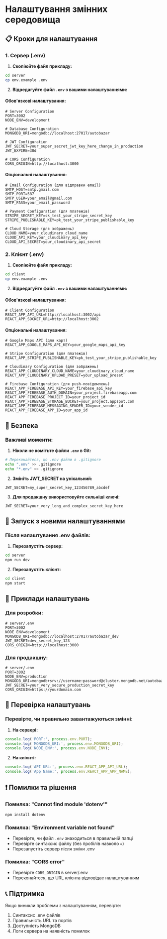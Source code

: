 # Налаштування змінних середовища

## 📋 Кроки для налаштування

### 1. Сервер (.env)

1. **Скопіюйте файл прикладу:**
```bash
cd server
cp env.example .env
```

2. **Відредагуйте файл `.env` з вашими налаштуваннями:**

#### Обов'язкові налаштування:
```env
# Server Configuration
PORT=3002
NODE_ENV=development

# Database Configuration
MONGODB_URI=mongodb://localhost:27017/autobazar

# JWT Configuration
JWT_SECRET=your_super_secret_jwt_key_here_change_in_production
JWT_EXPIRE=30d

# CORS Configuration
CORS_ORIGIN=http://localhost:3000
```

#### Опціональні налаштування:
```env
# Email Configuration (для відправки email)
SMTP_HOST=smtp.gmail.com
SMTP_PORT=587
SMTP_USER=your_email@gmail.com
SMTP_PASS=your_email_password

# Payment Configuration (для платежів)
STRIPE_SECRET_KEY=sk_test_your_stripe_secret_key
STRIPE_PUBLISHABLE_KEY=pk_test_your_stripe_publishable_key

# Cloud Storage (для зображень)
CLOUD_NAME=your_cloudinary_cloud_name
CLOUD_API_KEY=your_cloudinary_api_key
CLOUD_API_SECRET=your_cloudinary_api_secret
```

### 2. Клієнт (.env)

1. **Скопіюйте файл прикладу:**
```bash
cd client
cp env.example .env
```

2. **Відредагуйте файл `.env` з вашими налаштуваннями:**

#### Обов'язкові налаштування:
```env
# Client Configuration
REACT_APP_API_URL=http://localhost:3002/api
REACT_APP_SOCKET_URL=http://localhost:3002
```

#### Опціональні налаштування:
```env
# Google Maps API (для карт)
REACT_APP_GOOGLE_MAPS_API_KEY=your_google_maps_api_key

# Stripe Configuration (для платежів)
REACT_APP_STRIPE_PUBLISHABLE_KEY=pk_test_your_stripe_publishable_key

# Cloudinary Configuration (для зображень)
REACT_APP_CLOUDINARY_CLOUD_NAME=your_cloudinary_cloud_name
REACT_APP_CLOUDINARY_UPLOAD_PRESET=your_upload_preset

# Firebase Configuration (для push-повідомлень)
REACT_APP_FIREBASE_API_KEY=your_firebase_api_key
REACT_APP_FIREBASE_AUTH_DOMAIN=your_project.firebaseapp.com
REACT_APP_FIREBASE_PROJECT_ID=your_project_id
REACT_APP_FIREBASE_STORAGE_BUCKET=your_project.appspot.com
REACT_APP_FIREBASE_MESSAGING_SENDER_ID=your_sender_id
REACT_APP_FIREBASE_APP_ID=your_app_id
```

## 🔐 Безпека

### Важливі моменти:

1. **Ніколи не комітьте файли `.env` в Git:**
```bash
# Переконайтеся, що .env файли в .gitignore
echo ".env" >> .gitignore
echo "*.env" >> .gitignore
```

2. **Змініть JWT_SECRET на унікальний:**
```env
JWT_SECRET=my_super_secret_key_123456789_abcdef
```

3. **Для продакшну використовуйте сильніші ключі:**
```env
JWT_SECRET=your_very_long_and_complex_secret_key_here
```

## 🚀 Запуск з новими налаштуваннями

### Після налаштування .env файлів:

1. **Перезапустіть сервер:**
```bash
cd server
npm run dev
```

2. **Перезапустіть клієнт:**
```bash
cd client
npm start
```

## 📝 Приклади налаштувань

### Для розробки:
```env
# server/.env
PORT=3002
NODE_ENV=development
MONGODB_URI=mongodb://localhost:27017/autobazar_dev
JWT_SECRET=dev_secret_key_123
CORS_ORIGIN=http://localhost:3000
```

### Для продакшну:
```env
# server/.env
PORT=3002
NODE_ENV=production
MONGODB_URI=mongodb+srv://username:password@cluster.mongodb.net/autobazar_prod
JWT_SECRET=your_very_secure_production_secret_key
CORS_ORIGIN=https://yourdomain.com
```

## 🔧 Перевірка налаштувань

### Перевірте, чи правильно завантажуються змінні:

1. **На сервері:**
```javascript
console.log('PORT:', process.env.PORT);
console.log('MONGODB_URI:', process.env.MONGODB_URI);
console.log('NODE_ENV:', process.env.NODE_ENV);
```

2. **На клієнті:**
```javascript
console.log('API URL:', process.env.REACT_APP_API_URL);
console.log('App Name:', process.env.REACT_APP_APP_NAME);
```

## ❗ Помилки та рішення

### Помилка: "Cannot find module 'dotenv'"
```bash
npm install dotenv
```

### Помилка: "Environment variable not found"
- Перевірте, чи файл `.env` знаходиться в правильній папці
- Перевірте синтаксис файлу (без пробілів навколо `=`)
- Перезапустіть сервер після зміни .env

### Помилка: "CORS error"
- Перевірте `CORS_ORIGIN` в server/.env
- Переконайтеся, що URL клієнта відповідає налаштуванням

## 📞 Підтримка

Якщо виникли проблеми з налаштуванням, перевірте:
1. Синтаксис .env файлів
2. Правильність URL та портів
3. Доступність MongoDB
4. Логи сервера на наявність помилок



